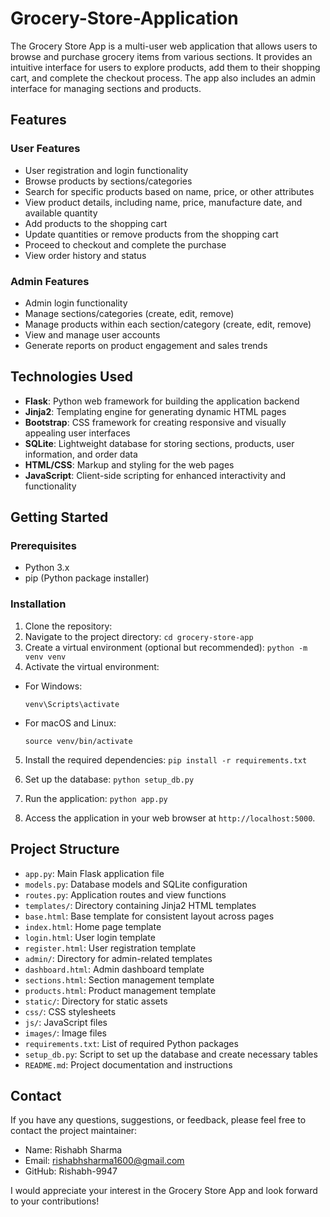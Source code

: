 # Grocery-Store-Application
The Grocery Store App is a multi-user web application that allows users to browse and purchase grocery items from various sections. It provides an intuitive interface for users to explore products, add them to their shopping cart, and complete the checkout process. The app also includes an admin interface for managing sections and products.

## Features

### User Features
- User registration and login functionality
- Browse products by sections/categories
- Search for specific products based on name, price, or other attributes
- View product details, including name, price, manufacture date, and available quantity
- Add products to the shopping cart
- Update quantities or remove products from the shopping cart
- Proceed to checkout and complete the purchase
- View order history and status

### Admin Features
- Admin login functionality
- Manage sections/categories (create, edit, remove)
- Manage products within each section/category (create, edit, remove)
- View and manage user accounts
- Generate reports on product engagement and sales trends

## Technologies Used

- **Flask**: Python web framework for building the application backend
- **Jinja2**: Templating engine for generating dynamic HTML pages
- **Bootstrap**: CSS framework for creating responsive and visually appealing user interfaces
- **SQLite**: Lightweight database for storing sections, products, user information, and order data
- **HTML/CSS**: Markup and styling for the web pages
- **JavaScript**: Client-side scripting for enhanced interactivity and functionality

## Getting Started

### Prerequisites
- Python 3.x
- pip (Python package installer)

### Installation

1. Clone the repository:
2. Navigate to the project directory:
  `cd grocery-store-app` 
4. Create a virtual environment (optional but recommended):
  `python -m venv venv`
6. Activate the virtual environment:
- For Windows:
  ```
  venv\Scripts\activate
  ```
- For macOS and Linux:
  ```
  source venv/bin/activate
  ```

5. Install the required dependencies:
   `pip install -r requirements.txt`
6. Set up the database:
  `python setup_db.py`
7. Run the application:
  `python app.py`

8. Access the application in your web browser at `http://localhost:5000`.

## Project Structure

- `app.py`: Main Flask application file
- `models.py`: Database models and SQLite configuration
- `routes.py`: Application routes and view functions
- `templates/`: Directory containing Jinja2 HTML templates
- `base.html`: Base template for consistent layout across pages
- `index.html`: Home page template
- `login.html`: User login template
- `register.html`: User registration template
- `admin/`: Directory for admin-related templates
 - `dashboard.html`: Admin dashboard template
 - `sections.html`: Section management template
 - `products.html`: Product management template
- `static/`: Directory for static assets
- `css/`: CSS stylesheets
- `js/`: JavaScript files
- `images/`: Image files
- `requirements.txt`: List of required Python packages
- `setup_db.py`: Script to set up the database and create necessary tables
- `README.md`: Project documentation and instructions

## Contact

If you have any questions, suggestions, or feedback, please feel free to contact the project maintainer:

- Name: Rishabh Sharma
- Email: rishabhsharma1600@gmail.com
- GitHub: Rishabh-9947

I would appreciate your interest in the Grocery Store App and look forward to your contributions!
